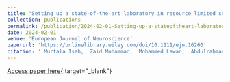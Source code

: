 ```yaml
---
title: "Setting up a state‐of‐the‐art laboratory in resource limited settings: A case study of the biomedical science research and training centre in Northeast Nigeria"
collection: publications
permalink: /publication/2024-02-01-Setting-up-a-stateoftheart-laboratory-in-resource-limited-settings-A-case-study-of-the-biomedical-science-research-and-training-centre-in-Northeast-Nigeria
date: 2024-02-01
venue: 'European Journal of Neuroscience'
paperurl: 'https://onlinelibrary.wiley.com/doi/10.1111/ejn.16260'
citation: ' Murtala Isah,  Zaid Muhammad,  Mohammed Lawan,  Abdulrahman Alkhamis,  Baba Goni,  Sebastian Oakley,  Karen Marshall,  Renée Hartig,  Issa Raouf,  Takeshi Yoshimatsu,  André Chagas,  Mahmoud Maina, &quot;Setting up a state‐of‐the‐art laboratory in resource limited settings: A case study of the biomedical science research and training centre in Northeast Nigeria.&quot; European Journal of Neuroscience, 2024.'
---
```

[Access paper here](https://onlinelibrary.wiley.com/doi/10.1111/ejn.16260){:target="_blank"}

